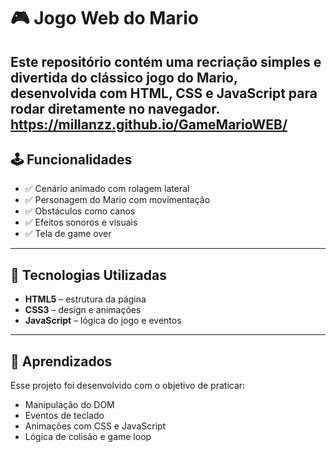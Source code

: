 # 🎮 Jogo Web do Mario

Este repositório contém uma recriação simples e divertida do clássico **jogo do Mario**, desenvolvida com **HTML**, **CSS** e **JavaScript** para rodar diretamente no navegador.
https://millanzz.github.io/GameMarioWEB/
---

## 🕹️ Funcionalidades

- ✅ Cenário animado com rolagem lateral
- ✅ Personagem do Mario com movimentação
- ✅ Obstáculos como canos
- ✅ Efeitos sonoros e visuais
- ✅ Tela de game over

---

## 🚀 Tecnologias Utilizadas

- **HTML5** – estrutura da página
- **CSS3** – design e animações
- **JavaScript** – lógica do jogo e eventos

---

## 🧠 Aprendizados

Esse projeto foi desenvolvido com o objetivo de praticar:

- Manipulação do DOM
- Eventos de teclado
- Animações com CSS e JavaScript
- Lógica de colisão e game loop
